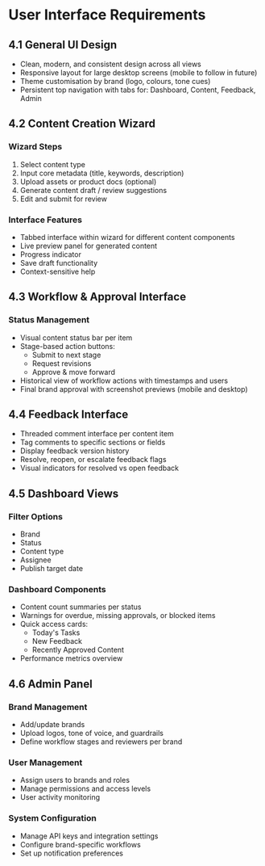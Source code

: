 # User Interface Requirements

## 4.1 General UI Design
- Clean, modern, and consistent design across all views
- Responsive layout for large desktop screens (mobile to follow in future)
- Theme customisation by brand (logo, colours, tone cues)
- Persistent top navigation with tabs for: Dashboard, Content, Feedback, Admin

## 4.2 Content Creation Wizard

### Wizard Steps
1. Select content type
2. Input core metadata (title, keywords, description)
3. Upload assets or product docs (optional)
4. Generate content draft / review suggestions
5. Edit and submit for review

### Interface Features
- Tabbed interface within wizard for different content components
- Live preview panel for generated content
- Progress indicator
- Save draft functionality
- Context-sensitive help

## 4.3 Workflow & Approval Interface

### Status Management
- Visual content status bar per item
- Stage-based action buttons:
  - Submit to next stage
  - Request revisions
  - Approve & move forward
- Historical view of workflow actions with timestamps and users
- Final brand approval with screenshot previews (mobile and desktop)

## 4.4 Feedback Interface
- Threaded comment interface per content item
- Tag comments to specific sections or fields
- Display feedback version history
- Resolve, reopen, or escalate feedback flags
- Visual indicators for resolved vs open feedback

## 4.5 Dashboard Views

### Filter Options
- Brand
- Status
- Content type
- Assignee
- Publish target date

### Dashboard Components
- Content count summaries per status
- Warnings for overdue, missing approvals, or blocked items
- Quick access cards:
  - Today's Tasks
  - New Feedback
  - Recently Approved Content
- Performance metrics overview

## 4.6 Admin Panel

### Brand Management
- Add/update brands
- Upload logos, tone of voice, and guardrails
- Define workflow stages and reviewers per brand

### User Management
- Assign users to brands and roles
- Manage permissions and access levels
- User activity monitoring

### System Configuration
- Manage API keys and integration settings
- Configure brand-specific workflows
- Set up notification preferences 